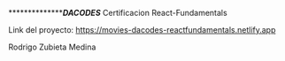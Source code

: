 *****************************************DACODES***************************
Certificacion React-Fundamentals 

Link del proyecto: https://movies-dacodes-reactfundamentals.netlify.app 

Rodrigo Zubieta Medina

